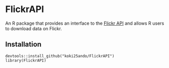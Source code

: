 # FlickrAPI
An R package that provides an interface to the [Flickr API](https://www.flickr.com/services/api/) and allows R users to download data on Flickr.

## Installation
```{r}
devtools::install_github("koki25ando/FlickrAPI")
library(FlickrAPI)
```
